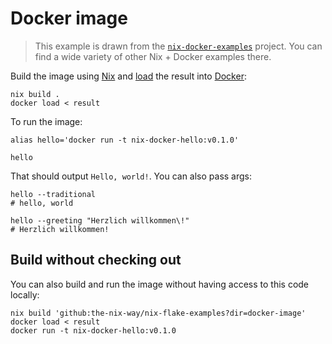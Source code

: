 # Docker image

> This example is drawn from the [`nix-docker-examples`][nix-docker-examples] project. You can find a wide variety of other Nix + Docker examples there.

Build the image using [Nix] and [load] the result into [Docker]:

```shell
nix build .
docker load < result
```

To run the image:

```shell
alias hello='docker run -t nix-docker-hello:v0.1.0'

hello
```

That should output `Hello, world!`. You can also pass args:

```shell
hello --traditional
# hello, world

hello --greeting "Herzlich willkommen\!"
# Herzlich willkommen!
```

## Build without checking out

You can also build and run the image without having access to this code locally:

```shell
nix build 'github:the-nix-way/nix-flake-examples?dir=docker-image'
docker load < result
docker run -t nix-docker-hello:v0.1.0
```

[docker]: https://docker.com
[load]: https://docs.docker.com/engine/reference/commandline/load
[nix]: https://nixos.org
[nix-docker-examples]: https://github.com/the-nix-way/nix-docker-examples/tree/main/hello
